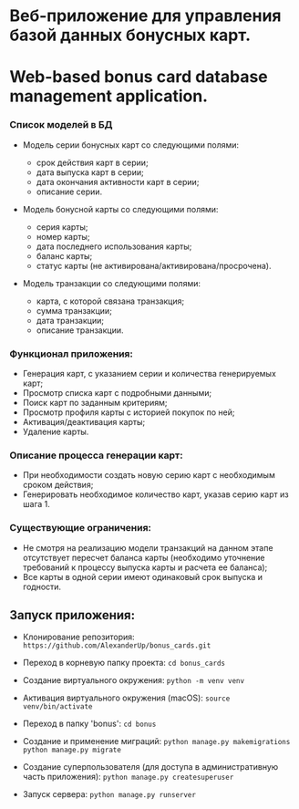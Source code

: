 # Веб-приложение для управления базой данных бонусных карт.
# Web-based bonus card database management application.

### Список моделей в БД
- Модель серии бонусных карт со следующими полями:
    - срок действия карт в серии;
    - дата выпуска карт в серии;
    - дата окончания активности карт в серии;
    - описание серии.
- Модель бонусной карты со следующими полями:
    - серия карты;
    - номер карты;
    - дата последнего использования карты;
    - баланс карты;
    - статус карты (не активирована/активирована/просрочена).

- Модель транзакции со следующими полями:
    - карта, с которой связана транзакция;
    - сумма транзакции;
    - дата транзакции;
    - описание транзакции.

### Функционал приложения:
- Генерация карт, с указанием серии и количества генерируемых карт;
- Просмотр списка карт с подробными данными;
- Поиск карт по заданным критериям;
- Просмотр профиля карты с историей покупок по ней;
- Активация/деактивация карты;
- Удаление карты.

### Описание процесса генерации карт:
- При необходимости создать новую серию карт с необходимым сроком действия;
- Генерировать необходимое количество карт, указав серию карт из шага 1.


### Существующие ограничения:
- Не смотря на реализацию модели транзакций на данном этапе отсутствует пересчет баланса карты (необходимо уточнение требований к процессу выпуска карты и расчета ее баланса);
- Все карты в одной серии имеют одинаковый срок выпуска и годности.

## Запуск приложения:
- Клонирование репозитория:
```https://github.com/AlexanderUp/bonus_cards.git```

- Переход в корневую папку проекта:
```cd bonus_cards```

- Создание виртуального окружения:
```python -m venv venv```

- Активация виртуального окружения (macOS):
```source venv/bin/activate```

- Переход в папку 'bonus':
```cd bonus```

- Создание и применение миграций:
```python manage.py makemigrations```
```python manage.py migrate```

- Создание суперпользователя (для доступа в административную часть приложения):
```python manage.py createsuperuser```

- Запуск сервера:
```python manage.py runserver```
